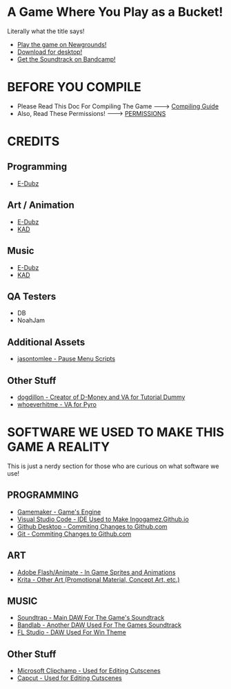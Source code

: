 # A Game Where You Play as a Bucket!

Literally what the title says!

- [Play the game on Newgrounds!](https://www.newgrounds.com/portal/view/930725)
- [Download for desktop!](https://ingogamez.itch.io/agwypaab)
- [Get the Soundtrack on Bandcamp!](https://ingogamezsoundteam.bandcamp.com/)

# BEFORE YOU COMPILE

- Please Read This Doc For Compiling The Game ---> [Compiling Guide](/docs/COMPILING.md)
- Also, Read These Permissions! ---> [PERMISSIONS](/docs/PERMISSIONS.txt)

# CREDITS

## Programming
- [E-Dubz](https://twitter.com/edubzng)

## Art / Animation
- [E-Dubz](https://e-dubz.newgrounds.com)
- [KAD](https://www.youtube.com/@KAD-CRUCIFIED)

## Music
- [E-Dubz](https://www.youtube.com/@EDubzNG)
- [KAD](https://killerbunnie93.newgrounds.com/)

## QA Testers
- DB
- NoahJam

## Additional Assets
- [jasontomlee - Pause Menu Scripts](https://marketplace.gamemaker.io/assets/7514/asset-pause-menu-basic)

## Other Stuff
- [dogdillon - Creator of D-Money and VA for Tutorial Dummy](https://twitter.com/dogdillonYT)
- [whoeverhitme - VA for Pyro](https://youtube.com/@whoeverhitme)

# SOFTWARE WE USED TO MAKE THIS GAME A REALITY

This is just a nerdy section for those who are curious on what software we use!

## PROGRAMMING
- [Gamemaker - Game's Engine](https://store.steampowered.com/app/1670460/GameMaker/)
- [Visual Studio Code - IDE Used to Make Ingogamez.Github.io](https://code.visualstudio.com/)
- [Github Desktop - Commiting Changes to Github.com](https://desktop.github.com/download/)
- [Git - Commiting Changes to Github.com](https://git-scm.com/)

## ART
- [Adobe Flash/Animate - In Game Sprites and Animations](https://www.adobe.com/products/animate.html)
- [Krita - Other Art (Promotional Material, Concept Art, etc.)](https://krita.org/en/)

## MUSIC
- [Soundtrap - Main DAW For The Game's Soundtrack](https://www.soundtrap.com/)
- [Bandlab - Another DAW Used For The Games Soundtrack](https://www.bandlab.com/)
- [FL Studio - DAW Used For Win Theme](https://www.image-line.com/fl-studio-download/)

## Other Stuff
- [Microsoft Clipchamp - Used for Editing Cutscenes](https://clipchamp.com/en/windows-video-editor/)
- [Capcut - Used for Editing Cutscenes](https://www.capcut.com/tools/desktop-video-editor?utm_medium=sem&utm_source=googleadwords_int&pid=359289&af_c_id=21157337217&adset_id=162157605753&ad_id=697948663363&placement=&keyword_name=capcut&targetid=kwd-1406970026529&matchtype=e&gad_source=1&gclid=CjwKCAjwl6-3BhBWEiwApN6_koB18TujQfsYRspsTOZDbd4a8tcfK2R_8sr7AIfhtcZqW5V3Q2PS3hoC4zYQAvD_BwE)